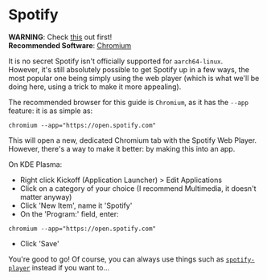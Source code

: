 # Spotify

**WARNING**: Check [this](./widevine.md) out first!\
**Recommended Software**: [Chromium](https://search.nixos.org/packages?channel=25.05&show=chromium&query=chromium)

It is no secret Spotify isn't officially supported for `aarch64-linux`.\
However, it's still absolutely possible to get Spotify up in a few ways, the most popular one being simply using the web player (which is what we'll be doing here, using a trick to make it more appealing).

The recommended browser for this guide is `Chromium`, as it has the `--app` feature: it is as simple as:
```
chromium --app="https://open.spotify.com"
```

This will open a new, dedicated Chromium tab with the Spotify Web Player. However, there's a way to make it better:  by making this into an app.

On KDE Plasma:
- Right click Kickoff (Application Launcher) > Edit Applications
- Click on a category of your choice (I recommend Multimedia, it doesn't matter anyway)
- Click 'New Item', name it 'Spotify'
- On the 'Program:' field, enter:
```
chromium --app="https://open.spotify.com"
```
- Click 'Save'

You're good to go! Of course, you can always use things such as [```spotify-player```](https://github.com/aome510/spotify-player) instead if you want to...